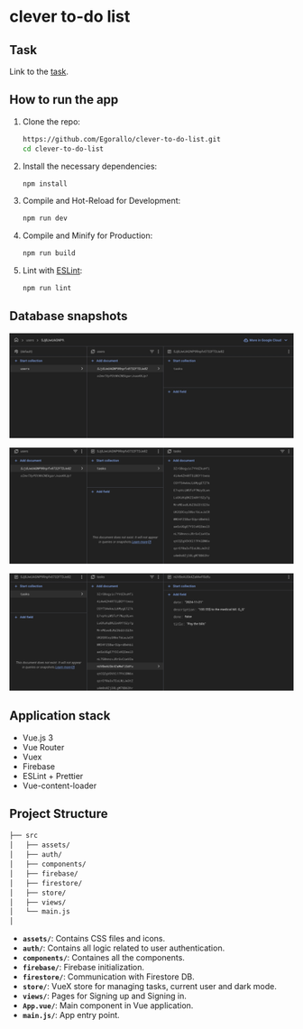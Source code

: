 # clever to-do list

## Task

Link to the [task](https://drive.google.com/file/d/18I1PxOxZn2lwm__YeOtMNoWeiXygKwwN/view).

## How to run the app

1. Clone the repo:

   ```bash
   https://github.com/Egorallo/clever-to-do-list.git
   cd clever-to-do-list
   ```

2. Install the necessary dependencies:

   ```bash
   npm install
   ```

3. Compile and Hot-Reload for Development:

   ```bash
   npm run dev
   ```

4. Compile and Minify for Production:

   ```bash
   npm run build
   ```

5. Lint with [ESLint](https://eslint.org/):
   ```bash
   npm run lint
   ```

## Database snapshots

![snap1](./public/db-snapshots/snap1.jpeg)

![snap2](./public/db-snapshots/snap2.png)

![snap3](./public/db-snapshots/snap3.png)

## Application stack

- Vue.js 3
- Vue Router
- Vuex
- Firebase
- ESLint + Prettier
- Vue-content-loader

## Project Structure

```bash
├── src
│   ├── assets/
│   ├── auth/
│   ├── components/
│   ├── firebase/
│   ├── firestore/
│   ├── store/
│   ├── views/
│   └── main.js
│
```

- **`assets/`**: Contains CSS files and icons.
- **`auth/`**: Contains all logic related to user authentication.
- **`components/`**: Containes all the components.
- **`firebase/`**: Firebase initialization.
- **`firestore/`**: Communication with Firestore DB.
- **`store/`**: VueX store for managing tasks, current user and dark mode.
- **`views/`**: Pages for Signing up and Signing in.
- **`App.vue/`**: Main component in Vue application.
- **`main.js/`**: App entry point.
